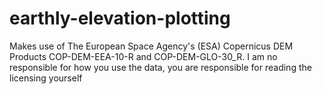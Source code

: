 # earthly-elevation-plotting


Makes use of The European Space Agency's (ESA) Copernicus DEM Products COP-DEM-EEA-10-R and COP-DEM-GLO-30_R. 
I am no responsible for how you use the data, you are responsible for reading the licensing yourself
